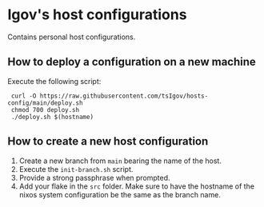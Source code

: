 # Igov's host configurations
Contains personal host configurations.

## How to deploy a configuration on a new machine
Execute the following script:
```
 curl -O https://raw.githubusercontent.com/tsIgov/hosts-config/main/deploy.sh
 chmod 700 deploy.sh
 ./deploy.sh $(hostname)
 ```

## How to create a new host configuration
1. Create a new branch from `main` bearing the name of the host.
2. Execute the `init-branch.sh` script.
3. Provide a strong passphrase when prompted.
4. Add your flake in the `src` folder. Make sure to have the hostname of the nixos system configuration be the same as the branch name. 
